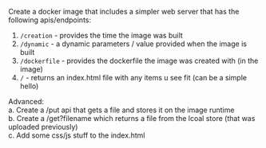 

Create a docker image that includes a simpler web server that has the following apis/endpoints:

1. `/creation` - provides the time the image was built
2. `/dynamic` - a dynamic parameters / value provided when the image is built
3. `/dockerfile` - provides the dockerfile the image was created with (in the image)
4. `/` - returns an index.html file with any items u see fit (can be a simple hello)


Advanced:  
a.      Create a /put api that gets a file and stores it on the image runtime  
b.      Create a /get?filename which returns a file from the lcoal store (that was uploaded previously)  
c.       Add some css/js stuff to the index.html  
 